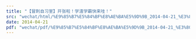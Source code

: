 ```yaml
---
title: "【冒刺自习室】开张啦！学渣学霸快来哇！"
src: "wechat/html/%E9%85%B7%E5%84%BF%E8%AE%BA%E5%9D%9B_2014-04-21_%E3%80%90%E5%86%92%E5%88%BA%E8%87%AA%E4%B9%A0%E5%AE%A4%E3%80%91%E5%BC%80%E5%BC%A0%E5%95%A6%EF%BC%81%E5%AD%A6%E6%B8%A3%E5%AD%A6%E9%9C%B8%E5%BF%AB%E6%9D%A5%E5%93%87%EF%BC%81.html"
date: 2014-04-21
pdf: "wechat/pdf/%E9%85%B7%E5%84%BF%E8%AE%BA%E5%9D%9B_2014-04-21_%E3%80%90%E5%86%92%E5%88%BA%E8%87%AA%E4%B9%A0%E5%AE%A4%E3%80%91%E5%BC%80%E5%BC%A0%E5%95%A6%EF%BC%81%E5%AD%A6%E6%B8%A3%E5%AD%A6%E9%9C%B8%E5%BF%AB%E6%9D%A5%E5%93%87%EF%BC%81.pdf"
---
```

